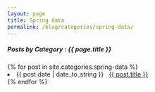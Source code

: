```yaml
---
layout: page
title: Spring data
permalink: /blog/categories/spring-data/
---
```


<h5> Posts by Category : {{ page.title }} </h5>

<div class="card">
{% for post in site.categories.spring-data %}
 <li class="category-posts"><span>{{ post.date | date_to_string }}</span> &nbsp; <a href="{{ post.url }}">{{ post.title }}</a></li>
{% endfor %}
</div>